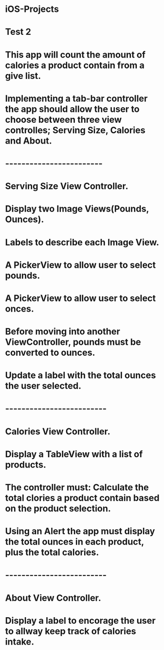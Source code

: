 # iOS-Projects
# Test 2
# This app will count the amount of calories a product contain from a give list. 

# Implementing a tab-bar controller the app should allow the user to choose between three view controlles; Serving Size, Calories and About.

# ------------------------
#         Serving Size View Controller.  
# Display two Image Views(Pounds, Ounces).
# Labels to describe each Image View.  
# A PickerView to allow user to select pounds.
# A PickerView to allow user to select onces.
# Before moving into another ViewController, pounds must be converted to ounces.
# Update a label with the total ounces the user selected. 

# -------------------------
#         Calories View Controller.
# Display a TableView with a list of products.
# The controller must: Calculate the total clories a product contain based on the product selection. 
# Using an Alert the app must display the total ounces in each product, plus the total calories. 

# -------------------------
#         About View Controller.
# Display a label to encorage the user to allway keep track of calories intake. 

